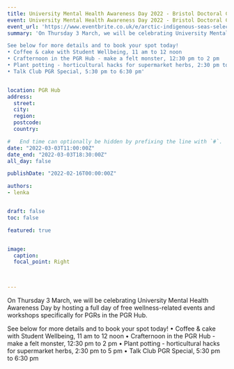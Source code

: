 ```yaml
---
title: University Mental Health Awareness Day 2022 - Bristol Doctoral College events
event: University Mental Health Awareness Day 2022 - Bristol Doctoral College events
event_url: 'https://www.eventbrite.co.uk/e/arctic-indigenous-seas-selected-highlights-from-the-unknown-region-tickets-182821202137'
summary: 'On Thursday 3 March, we will be celebrating University Mental Health Awareness Day by hosting a full day of free wellness-related events and workshops specifically for PGRs in the PGR Hub.

See below for more details and to book your spot today!
• Coffee & cake with Student Wellbeing, 11 am to 12 noon
• Crafternoon in the PGR Hub - make a felt monster, 12:30 pm to 2 pm
• Plant potting - horticultural hacks for supermarket herbs, 2:30 pm to 5 pm 
• Talk Club PGR Special, 5:30 pm to 6:30 pm'


location: PGR Hub
address: 
  street: 
  city: 
  region: 
  postcode: 
  country: 

#   End time can optionally be hidden by prefixing the line with `#`.
date: "2022-03-03T11:00:00Z"
date_end: "2022-03-03T18:30:00Z"
all_day: false

publishDate: "2022-02-16T00:00:00Z"

authors:
- lenka


draft: false
toc: false

featured: true


image:
  caption: 
  focal_point: Right


 
---
```


On Thursday 3 March, we will be celebrating University Mental Health Awareness Day by hosting a full day of free wellness-related events and workshops specifically for PGRs in the PGR Hub.

See below for more details and to book your spot today!
• Coffee & cake with Student Wellbeing, 11 am to 12 noon
• Crafternoon in the PGR Hub - make a felt monster, 12:30 pm to 2 pm
• Plant potting - horticultural hacks for supermarket herbs, 2:30 pm to 5 pm 
• Talk Club PGR Special, 5:30 pm to 6:30 pm
